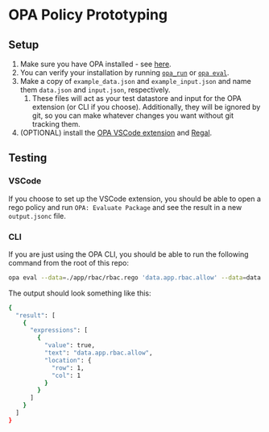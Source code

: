 # OPA Policy Prototyping

## Setup

1. Make sure you have OPA installed - see [here](https://www.openpolicyagent.org/docs/latest/#running-opa).
2. You can verify your installation by running [`opa_run`](https://www.openpolicyagent.org/docs/latest/#3-try-opa-run-interactive) or [`opa eval`](https://www.openpolicyagent.org/docs/latest/#2-try-opa-eval).
3. Make a copy of `example_data.json` and `example_input.json` and name them `data.json` and `input.json`, respectively.
   1. These files will act as your test datastore and input for the OPA extension (or CLI if you choose). Additionally, they will be ignored by git, so you can make whatever changes you want without git tracking them.
4. (OPTIONAL) install the [OPA VSCode extension](https://marketplace.visualstudio.com/items?itemName=tsandall.opa) and [Regal](https://docs.styra.com/regal).

## Testing

### VSCode

If you choose to set up the VSCode extension, you should be able to open a rego policy and run `OPA: Evaluate Package` and see the result in a new `output.jsonc` file.

### CLI

If you are just using the OPA CLI, you should be able to run the following command from the root of this repo:
```bash
opa eval --data=./app/rbac/rbac.rego 'data.app.rbac.allow' --data=data.json --input=input.json
```
The output should look something like this:
```bash
{
  "result": [
    {
      "expressions": [
        {
          "value": true,
          "text": "data.app.rbac.allow",
          "location": {
            "row": 1,
            "col": 1
          }
        }
      ]
    }
  ]
}
```
